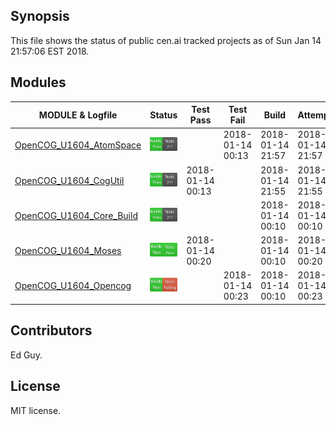 
## Synopsis

This file shows the status of public cen.ai tracked projects as of Sun Jan 14 21:57:06 EST 2018.

## Modules 

| MODULE & Logfile | Status | Test Pass | Test Fail| Build | Attempt|
| --- | --- | --- | --- | ---  | --- |
| [OpenCOG_U1604_AtomSpace](jobs/OpenCOG_U1604_AtomSpace.log) | ![Status](/images/BUILDPASS.svg) |  | 2018-01-14 00:13 | 2018-01-14 21:57  | 2018-01-14 21:57 |
| [OpenCOG_U1604_CogUtil](jobs/OpenCOG_U1604_CogUtil.log) | ![Status](/images/BUILDPASS.svg) | 2018-01-14 00:13 |  | 2018-01-14 21:55  | 2018-01-14 21:55 |
| [OpenCOG_U1604_Core_Build](jobs/OpenCOG_U1604_Core_Build.log) | ![Status](/images/BUILDPASS.svg) |  |  | 2018-01-14 00:10  | 2018-01-14 00:10 |
| [OpenCOG_U1604_Moses](jobs/OpenCOG_U1604_Moses.log) | ![Status](/images/TESTPASS.svg) | 2018-01-14 00:20 |  | 2018-01-14 00:10  | 2018-01-14 00:20 |
| [OpenCOG_U1604_Opencog](jobs/OpenCOG_U1604_Opencog.log) | ![Status](/images/TESTFAIL.svg) |  | 2018-01-14 00:23 | 2018-01-14 00:10  | 2018-01-14 00:23 |

## Contributors

Ed Guy.

## License

MIT license. 

